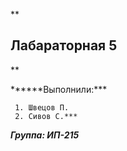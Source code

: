 \*\*

## Лабараторная 5

\*\*

**\*\***Выполнили:\*\*\*

     1. Швецов П.
     2. Сивов С.***

**_Группа: ИП-215_**
